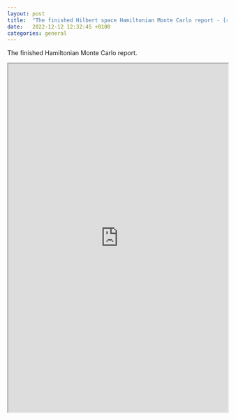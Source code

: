 ```yaml
---
layout: post
title:  "The finished Hilbert space Hamiltonian Monte Carlo report - [research]"
date:   2022-12-12 12:32:45 +0100
categories: general
---
```

The finished Hamiltonian Monte Carlo report.



<iframe src="https://drive.google.com/file/d/1unPDj0vLb89v5y-49ZH8iwYl86-Of5XK/preview" width="100%" height="800" scrollbar=0 view=Fit></iframe>
